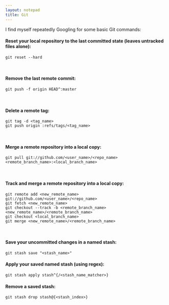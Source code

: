 ```yaml
---
layout: notepad
title: Git
---
```


I find myself repeatedly Googling for some basic Git commands:


#### Reset your local repository to the last committed state (leaves untracked files alone):

    git reset --hard

<br>

#### Remove the last remote commit:

    git push -f origin HEAD^:master

<br>

#### Delete a remote tag:

    git tag -d <tag_name>
    git push origin :refs/tags/<tag_name>

<br>

#### Merge a remote repository into a local copy:

    git pull git://github.com/<user_name>/<repo_name> <remote_branch_name>:<local_branch_name>

<br>

#### Track and merge a remote repository into a local copy:

    git remote add <new_remote_name> git://github.com/<user_name>/<repo_name>
    git fetch <new_remote_name>
    git checkout --track -b <remote_branch_name> <new_remote_name>/<remote_branch_name>
    git checkout <local_branch_name>
    git merge <new_remote_name>/<remote_branch_name>

<br>

#### Save your uncommitted changes in a named stash:

    git stash save "<stash_name>"

#### Apply your saved named stash (using regex):

    git stash apply stash^{/<stash_name_matcher>}

#### Remove a saved stash:

    git stash drop stash@{<stash_index>}
